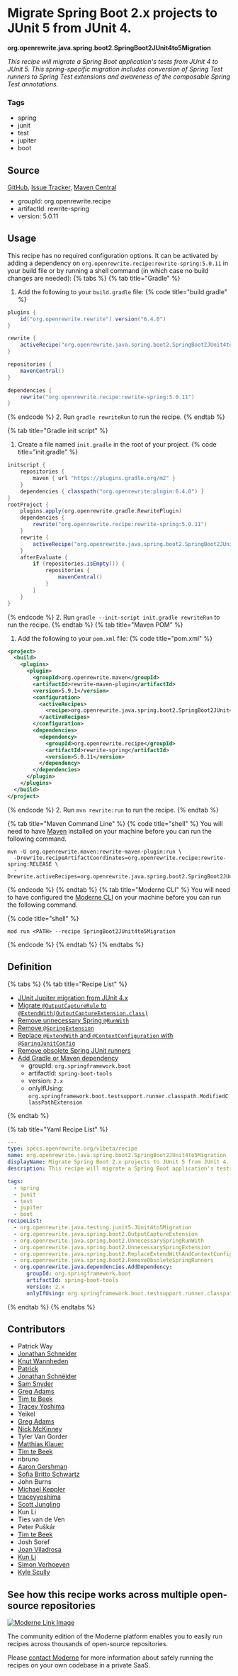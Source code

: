 # Migrate Spring Boot 2.x projects to JUnit 5 from JUnit 4.

**org.openrewrite.java.spring.boot2.SpringBoot2JUnit4to5Migration**

_This recipe will migrate a Spring Boot application's tests from JUnit 4 to JUnit 5. This spring-specific migration includes conversion of Spring Test runners to Spring Test extensions and awareness of the composable Spring Test annotations._

### Tags

* spring
* junit
* test
* jupiter
* boot

## Source

[GitHub](https://github.com/openrewrite/rewrite-spring/blob/main/src/main/resources/META-INF/rewrite/spring-boot-24.yml), [Issue Tracker](https://github.com/openrewrite/rewrite-spring/issues), [Maven Central](https://central.sonatype.com/artifact/org.openrewrite.recipe/rewrite-spring/5.0.11/jar)

* groupId: org.openrewrite.recipe
* artifactId: rewrite-spring
* version: 5.0.11


## Usage

This recipe has no required configuration options. It can be activated by adding a dependency on `org.openrewrite.recipe:rewrite-spring:5.0.11` in your build file or by running a shell command (in which case no build changes are needed): 
{% tabs %}
{% tab title="Gradle" %}
1. Add the following to your `build.gradle` file:
{% code title="build.gradle" %}
```groovy
plugins {
    id("org.openrewrite.rewrite") version("6.4.0")
}

rewrite {
    activeRecipe("org.openrewrite.java.spring.boot2.SpringBoot2JUnit4to5Migration")
}

repositories {
    mavenCentral()
}

dependencies {
    rewrite("org.openrewrite.recipe:rewrite-spring:5.0.11")
}
```
{% endcode %}
2. Run `gradle rewriteRun` to run the recipe.
{% endtab %}

{% tab title="Gradle init script" %}
1. Create a file named `init.gradle` in the root of your project.
{% code title="init.gradle" %}
```groovy
initscript {
    repositories {
        maven { url "https://plugins.gradle.org/m2" }
    }
    dependencies { classpath("org.openrewrite:plugin:6.4.0") }
}
rootProject {
    plugins.apply(org.openrewrite.gradle.RewritePlugin)
    dependencies {
        rewrite("org.openrewrite.recipe:rewrite-spring:5.0.11")
    }
    rewrite {
        activeRecipe("org.openrewrite.java.spring.boot2.SpringBoot2JUnit4to5Migration")
    }
    afterEvaluate {
        if (repositories.isEmpty()) {
            repositories {
                mavenCentral()
            }
        }
    }
}
```
{% endcode %}
2. Run `gradle --init-script init.gradle rewriteRun` to run the recipe.
{% endtab %}
{% tab title="Maven POM" %}
1. Add the following to your `pom.xml` file:
{% code title="pom.xml" %}
```xml
<project>
  <build>
    <plugins>
      <plugin>
        <groupId>org.openrewrite.maven</groupId>
        <artifactId>rewrite-maven-plugin</artifactId>
        <version>5.9.1</version>
        <configuration>
          <activeRecipes>
            <recipe>org.openrewrite.java.spring.boot2.SpringBoot2JUnit4to5Migration</recipe>
          </activeRecipes>
        </configuration>
        <dependencies>
          <dependency>
            <groupId>org.openrewrite.recipe</groupId>
            <artifactId>rewrite-spring</artifactId>
            <version>5.0.11</version>
          </dependency>
        </dependencies>
      </plugin>
    </plugins>
  </build>
</project>
```
{% endcode %}
2. Run `mvn rewrite:run` to run the recipe.
{% endtab %}

{% tab title="Maven Command Line" %}
{% code title="shell" %}
You will need to have [Maven](https://maven.apache.org/download.cgi) installed on your machine before you can run the following command.

```shell
mvn -U org.openrewrite.maven:rewrite-maven-plugin:run \
  -Drewrite.recipeArtifactCoordinates=org.openrewrite.recipe:rewrite-spring:RELEASE \
  -Drewrite.activeRecipes=org.openrewrite.java.spring.boot2.SpringBoot2JUnit4to5Migration
```
{% endcode %}
{% endtab %}
{% tab title="Moderne CLI" %}
You will need to have configured the [Moderne CLI](https://docs.moderne.io/moderne-cli/cli-intro) on your machine before you can run the following command.

{% code title="shell" %}
```shell
mod run <PATH> --recipe SpringBoot2JUnit4to5Migration
```
{% endcode %}
{% endtab %}
{% endtabs %}

## Definition

{% tabs %}
{% tab title="Recipe List" %}
* [JUnit Jupiter migration from JUnit 4.x](../../../java/testing/junit5/junit4to5migration.md)
* [Migrate `@OutputCaptureRule` to `@ExtendWith(OutputCaptureExtension.class)`](../../../java/spring/boot2/outputcaptureextension.md)
* [Remove unnecessary Spring `@RunWith`](../../../java/spring/boot2/unnecessaryspringrunwith.md)
* [Remove `@SpringExtension`](../../../java/spring/boot2/unnecessaryspringextension.md)
* [Replace `@ExtendWith` and `@ContextConfiguration` with `@SpringJunitConfig`](../../../java/spring/boot2/replaceextendwithandcontextconfiguration.md)
* [Remove obsolete Spring JUnit runners](../../../java/spring/boot2/removeobsoletespringrunners.md)
* [Add Gradle or Maven dependency](../../../java/dependencies/adddependency.md)
  * groupId: `org.springframework.boot`
  * artifactId: `spring-boot-tools`
  * version: `2.x`
  * onlyIfUsing: `org.springframework.boot.testsupport.runner.classpath.ModifiedClassPathExtension`

{% endtab %}

{% tab title="Yaml Recipe List" %}
```yaml
---
type: specs.openrewrite.org/v1beta/recipe
name: org.openrewrite.java.spring.boot2.SpringBoot2JUnit4to5Migration
displayName: Migrate Spring Boot 2.x projects to JUnit 5 from JUnit 4.
description: This recipe will migrate a Spring Boot application's tests from JUnit 4 to JUnit 5. This spring-specific migration includes conversion of Spring Test runners to Spring Test extensions and awareness of the composable Spring Test annotations.

tags:
  - spring
  - junit
  - test
  - jupiter
  - boot
recipeList:
  - org.openrewrite.java.testing.junit5.JUnit4to5Migration
  - org.openrewrite.java.spring.boot2.OutputCaptureExtension
  - org.openrewrite.java.spring.boot2.UnnecessarySpringRunWith
  - org.openrewrite.java.spring.boot2.UnnecessarySpringExtension
  - org.openrewrite.java.spring.boot2.ReplaceExtendWithAndContextConfiguration
  - org.openrewrite.java.spring.boot2.RemoveObsoleteSpringRunners
  - org.openrewrite.java.dependencies.AddDependency:
      groupId: org.springframework.boot
      artifactId: spring-boot-tools
      version: 2.x
      onlyIfUsing: org.springframework.boot.testsupport.runner.classpath.ModifiedClassPathExtension

```
{% endtab %}
{% endtabs %}

## Contributors
* Patrick Way
* [Jonathan Schneider](mailto:jkschneider@gmail.com)
* [Knut Wannheden](mailto:knut@moderne.io)
* [Patrick](mailto:patway99@gmail.com)
* [Jonathan Schnéider](mailto:jkschneider@gmail.com)
* [Sam Snyder](mailto:sam@moderne.io)
* [Greg Adams](mailto:gadams@gmail.com)
* [Tim te Beek](mailto:tim.te.beek@jdriven.com)
* [Tracey Yoshima](mailto:tracey.yoshima@gmail.com)
* Yeikel
* [Greg Adams](mailto:greg@moderne.io)
* [Nick McKinney](mailto:mckinneynicholas@gmail.com)
* Tyler Van Gorder
* [Matthias Klauer](mailto:matthias.klauer@sap.com)
* [Tim te Beek](mailto:tim@moderne.io)
* nbruno
* [Aaron Gershman](mailto:aegershman@gmail.com)
* [Sofia Britto Schwartz](mailto:sofia.b.schwartz@gmail.com)
* John Burns
* [Michael Keppler](mailto:bananeweizen@gmx.de)
* [traceyyoshima](mailto:tracey.yoshima@gmail.com)
* [Scott Jungling](mailto:scott.jungling@gmail.com)
* Kun Li
* Ties van de Ven
* Peter Puškár
* [Tim te Beek](mailto:timtebeek@gmail.com)
* Josh Soref
* [Joan Viladrosa](mailto:joan@moderne.io)
* [Kun Li](mailto:kun@moderne.io)
* [Simon Verhoeven](mailto:verhoeven.simon@gmail.com)
* [Kyle Scully](mailto:scullykns@gmail.com)


## See how this recipe works across multiple open-source repositories

[![Moderne Link Image](/.gitbook/assets/ModerneRecipeButton.png)](https://app.moderne.io/recipes/org.openrewrite.java.spring.boot2.SpringBoot2JUnit4to5Migration)

The community edition of the Moderne platform enables you to easily run recipes across thousands of open-source repositories.

Please [contact Moderne](https://moderne.io/product) for more information about safely running the recipes on your own codebase in a private SaaS.
